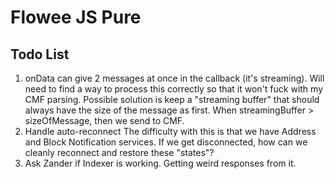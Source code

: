 # Flowee JS Pure

## Todo List

1. onData can give 2 messages at once in the callback (it's streaming).
   Will need to find a way to process this correctly so that it won't fuck with my
   CMF parsing.
   Possible solution is keep a "streaming buffer" that should always have the size
   of the message as first. When streamingBuffer > sizeOfMessage, then we send to
   CMF.
2. Handle auto-reconnect
   The difficulty with this is that we have Address and Block Notification services.
   If we get disconnected, how can we cleanly reconnect and restore these "states"?
3. Ask Zander if Indexer is working. Getting weird responses from it.
